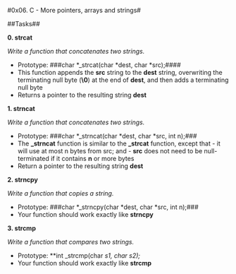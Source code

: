 #0x06. C - More pointers, arrays and strings#

##Tasks##

**0. strcat**

*Write a function that concatenates two strings.*
- Prototype: ###char *_strcat(char *dest, char *src);####
- This function appends the **src** string to the **dest** string, overwriting the terminating null byte (**\0**) at the end of **dest**, and then adds a terminating null byte
- Returns a pointer to the resulting string **dest**

**1. strncat**

*Write a function that concatenates two strings.*
- Prototype: ###char *_strncat(char *dest, char *src, int n);###
- The **_strncat** function is similar to the **_strcat** function, except that
        - it will use at most n bytes from src; and
        - **src** does not need to be null-terminated if it contains **n** or more bytes
- Return a pointer to the resulting string **dest**

**2. strncpy**

*Write a function that copies a string.*
- Prototype: ###char *_strncpy(char *dest, char *src, int n);###
- Your function should work exactly like **strncpy**

**3. strcmp**

*Write a function that compares two strings.*
- Prototype: **int _strcmp(char *s1, char *s2);**
- Your function should work exactly like **strcmp**




